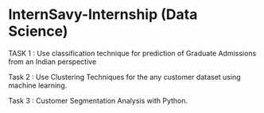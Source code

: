 # InternSavy-Internship (Data Science)

TASK 1 :
Use classification technique for prediction of Graduate Admissions from an Indian perspective

Task 2 : 
Use Clustering Techniques for the any customer dataset using machine learning.

Task 3 :
Customer Segmentation Analysis with Python.

